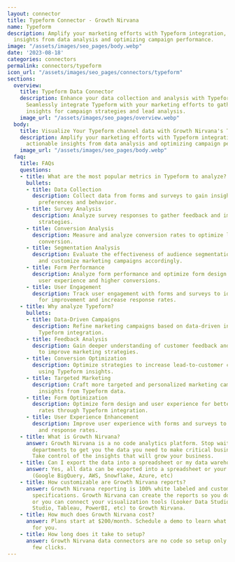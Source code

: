 ```yaml
---
layout: connector
title: Typeform Connector - Growth Nirvana
name: Typeform
description: Amplify your marketing efforts with Typeform integration, gaining actionable
  insights from data analysis and optimizing campaign performance.
image: "/assets/images/seo_pages/body.webp"
date: '2023-08-18'
categories: connectors
permalink: connectors/typeform
icon_url: "/assets/images/seo_pages/connectors/typeform"
sections:
  overview:
    title: Typeform Data Connector
    description: Enhance your data collection and analysis with Typeform integration.
      Seamlessly integrate Typeform with your marketing efforts to gather valuable
      insights for campaign strategies and lead analysis.
    image_url: "/assets/images/seo_pages/overview.webp"
  body:
    title: Visualize Your Typeform channel data with Growth Nirvana's Typeform Connector
    description: Amplify your marketing efforts with Typeform integration, gaining
      actionable insights from data analysis and optimizing campaign performance.
    image_url: "/assets/images/seo_pages/body.webp"
  faq:
    title: FAQs
    questions:
    - title: What are the most popular metrics in Typeform to analyze?
      bullets:
      - title: Data Collection
        description: Collect data from forms and surveys to gain insights on customer
          preferences and behavior.
      - title: Survey Analysis
        description: Analyze survey responses to gather feedback and improve marketing
          strategies.
      - title: Conversion Analysis
        description: Measure and analyze conversion rates to optimize lead-to-customer
          conversion.
      - title: Segmentation Analysis
        description: Evaluate the effectiveness of audience segmentation strategies
          and customize marketing campaigns accordingly.
      - title: Form Performance
        description: Analyze form performance and optimize form design for better
          user experience and higher conversions.
      - title: User Engagement
        description: Track user engagement with forms and surveys to identify opportunities
          for improvement and increase response rates.
    - title: Why analyze Typeform?
      bullets:
      - title: Data-Driven Campaigns
        description: Refine marketing campaigns based on data-driven insights from
          Typeform integration.
      - title: Feedback Analysis
        description: Gain deeper understanding of customer feedback and preferences
          to improve marketing strategies.
      - title: Conversion Optimization
        description: Optimize strategies to increase lead-to-customer conversion rates
          using Typeform insights.
      - title: Targeted Marketing
        description: Craft more targeted and personalized marketing campaigns with
          insights from Typeform data.
      - title: Form Optimization
        description: Optimize form design and user experience for better conversion
          rates through Typeform integration.
      - title: User Experience Enhancement
        description: Improve user experience with forms and surveys to increase engagement
          and response rates.
    - title: What is Growth Nirvana?
      answer: Growth Nirvana is a no code analytics platform. Stop waiting for other
        departments to get you the data you need to make critical business decisions.
        Take control of the insights that will grow your business.
    - title: Can I export the data into a spreadsheet or my data warehouse?
      answer: Yes, all data can be exported into a spreadsheet or your data warehouse
        (Google BigQuery, AWS, Snowflake, Azure, etc)
    - title: How customizable are Growth Nirvana reports?
      answer: Growth Nirvana reporting is 100% white labeled and customized to your
        specifications. Growth Nirvana can create the reports so you don’t have to
        or you can connect your visualization tools (Looker Data Studio/Google Data
        Studio, Tableau, PowerBI, etc) to Growth Nirvana.
    - title: How much does Growth Nirvana cost?
      answer: Plans start at $200/month. Schedule a demo to learn what plan is best
        for you.
    - title: How long does it take to setup?
      answer: Growth Nirvana data connectors are no code so setup only requires a
        few clicks.
---
```

